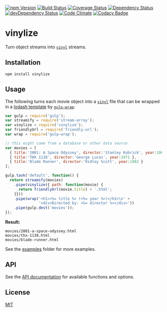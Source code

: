 [![npm Version](https://img.shields.io/npm/v/vinylize.svg)](https://www.npmjs.com/package/vinylize)
[![Build Status](https://travis-ci.org/svenschoenung/vinylize.svg?branch=master)](https://travis-ci.org/svenschoenung/vinylize)
[![Coverage Status](https://coveralls.io/repos/github/svenschoenung/vinylize/badge.svg?branch=master)](https://coveralls.io/github/svenschoenung/vinylize?branch=master)
[![Dependency Status](https://david-dm.org/svenschoenung/vinylize.svg)](https://david-dm.org/svenschoenung/vinylize)
[![devDependency Status](https://david-dm.org/svenschoenung/vinylize/dev-status.svg)](https://david-dm.org/svenschoenung/vinylize#info=devDependencies)
[![Code Climate](https://codeclimate.com/github/svenschoenung/vinylize/badges/gpa.svg)](https://codeclimate.com/github/svenschoenung/vinylize)
[![Codacy Badge](https://api.codacy.com/project/badge/grade/6e2e598556e44060a119e23deea3781b)](https://www.codacy.com/app/svenschoenung/vinylize)

# vinylize

Turn object streams into [`vinyl`](http://npmjs.com/package/vinyl) streams.

## Installation

    npm install vinylize

## Usage

The following turns each movie object into a [`vinyl`](http://npmjs.com/package/vinyl) file that can be wrapped in a [lodash template](https://lodash.com/docs#template) by [`gulp-wrap`](http://npmjs.com/package/gulp-wrap):

```js
var gulp = require('gulp');
var streamify = require('stream-array');
var vinylize = require('vinylize');
var friendlyUrl = require('friendly-url');
var wrap = require('gulp-wrap');

// this might come from a database or other data source
var movies = [
  { title:'2001: A Space Odyssey', director:'Stanley Kubrick', year:1968 },
  { title:'THX 1138', director:'George Lucas', year:1971 },
  { title:'Blade Runner', director:'Ridley Scott', year:1982 }
];

gulp.task('default', function() {
  return streamify(movies)
    .pipe(vinylize({ path: function(movie) {
      return friendlyUrl(movie.title) + '.html';
    }}))
    .pipe(wrap('<h1><%= title %> (<%= year %>)</h1>\n' +
               '<div>Directed by: <%= director %></div>'))
    .pipe(gulp.dest('movies'));
});
```

**Result:**

    movies/2001-a-space-odyssey.html
    movies/thx-1138.html
    movies/blade-runner.html

See the [examples](docs/examples) folder for more examples. 

## API

See the [API documentation](docs/API.md) for available functions and options.

## License

[MIT](LICENSE)
